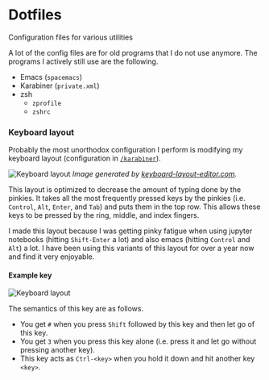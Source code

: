 Dotfiles
========

Configuration files for various utilities

A lot of the config files are for old programs that I do not use anymore. The programs I actively still use are the following.

- Emacs (`spacemacs`)
- Karabiner (`private.xml`)
- zsh
  - `zprofile`
  - `zshrc`

### Keyboard layout

Probably the most unorthodox configuration I perform is modifying my keyboard layout (configuration in [`/karabiner`](karabiner)).

![Keyboard layout](../assets/keyboard-layout.png?raw=true)
*Image generated by [keyboard-layout-editor.com](http://keyboard-layout-editor.com).*

This layout is optimized to decrease the amount of typing done by the pinkies. It takes all the most frequently pressed keys by the pinkies (i.e. `Control`, `Alt`, `Enter`, and `Tab`) and puts them in the top row. This allows these keys to be pressed by the ring, middle, and index fingers.

I made this layout because I was getting pinky fatigue when using jupyter notebooks (hitting `Shift-Enter` a lot) and also emacs (hitting `Control` and `Alt`) a lot. I have been using this variants of this layout for over a year now and find it very enjoyable.

#### Example key

![Keyboard layout](../assets/3.png?raw=true)

The semantics of this key are as follows.

- You get `#` when you press `Shift` followed by this key and then let go of this key.
- You get `3` when you press this key alone (i.e. press it and let go without pressing another key).
- This key acts as `Ctrl-<key>` when you hold it down and hit another key `<key>`.
